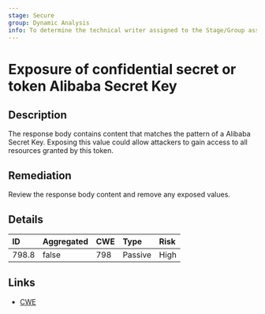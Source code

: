 ```yaml
---
stage: Secure
group: Dynamic Analysis
info: To determine the technical writer assigned to the Stage/Group associated with this page, see https://about.gitlab.com/handbook/product/ux/technical-writing/#assignments
---
```


# Exposure of confidential secret or token Alibaba Secret Key

## Description

The response body contains content that matches the pattern of a Alibaba Secret Key.
Exposing this value could allow attackers to gain access to all resources granted by this token.

## Remediation

Review the response body content and remove any exposed values.

## Details

| ID | Aggregated | CWE | Type | Risk |
|:---|:--------|:--------|:--------|:--------|
| 798.8 | false | 798 | Passive | High |

## Links

- [CWE](https://cwe.mitre.org/data/definitions/798.html)
